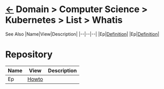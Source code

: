 <head><link rel="stylesheet" href="../../../../md.css"/><script src="../../../../md.js"></script></head>

# [&larr;][Back_Readme] Domain > Computer Science > Kubernetes > List > Whatis

See Also
|Name|View|Description|
|--|--|--|
|Ep|[Definition][Ep_Whatis]|
|Ep|[Definition][Ep_Howto]|
<br>


# Repository
|Name|View|Description|
|--|--|--|
|Ep|[Howto][Ep_Howto]|
<br>






[//]: #(Reference)
[Back_Readme]:           ../readme.md         "Home"



[Ep_Howto]:        ../howto/ep_howto.md
[Ep_Whatis]:       ../whatis/ep_whatis.md



[Todo]:   Todo


